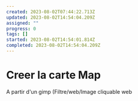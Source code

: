 ```yaml
---
created: 2023-08-02T07:44:22.713Z
updated: 2023-08-02T14:54:04.209Z
assigned: ""
progress: 0
tags: []
started: 2023-08-02T14:54:01.814Z
completed: 2023-08-02T14:54:04.209Z
---
```


# Creer la carte Map

A partir d'un gimp (Filtre/web/Image cliquable web

